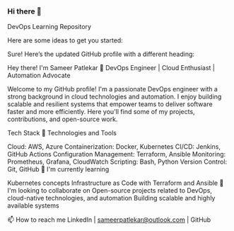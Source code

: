 ### Hi there 👋
DevOps Learning Repository

Here are some ideas to get you started:


Sure! Here’s the updated GitHub profile with a different heading:

Hey there! I'm Sameer Patlekar 👋
DevOps Engineer | Cloud Enthusiast | Automation Advocate

Welcome to my GitHub profile! I'm a passionate DevOps engineer with a strong background in cloud technologies and automation. I enjoy building scalable and resilient systems that empower teams to deliver software faster and more efficiently. Here you'll find some of my projects, contributions, and open-source work.

Tech Stack
🔧 Technologies and Tools

Cloud: AWS, Azure
Containerization: Docker, Kubernetes
CI/CD: Jenkins, GitHub Actions
Configuration Management: Terraform, Ansible
Monitoring: Prometheus, Grafana, CloudWatch
Scripting: Bash, Python
Version Control: Git, GitHub
🌱 I'm currently learning

Kubernetes concepts
Infrastructure as Code with Terraform and Ansible
👯 I'm looking to collaborate on
Open-source projects related to DevOps, cloud-native technologies, and automation
Building scalable and highly available systems

📫 How to reach me
LinkedIn | sameerpatlekar@outlook.com | GitHub

<!--
**Sameerpatlekar/Sameerpatlekar** is a ✨ _special_ ✨ repository because its `README.md` (this file) appears on your GitHub profile.





- 🔭 I’m currently working on ...
- 🌱 I’m currently learning ...
- 👯 I’m looking to collaborate on ...
- 🤔 I’m looking for help with ...
- 💬 Ask me about ...
- 📫 How to reach me: ...
- 😄 Pronouns: ...
- ⚡ Fun fact: ...
-->
